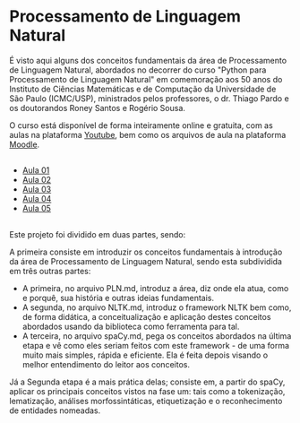 # Processamento de Linguagem Natural

É visto aqui alguns dos conceitos fundamentais da área de Processamento de Linguagem Natural, abordados no decorrer do curso "Python para Processamento de Linguagem Natural" em comemoração aos 50 anos do Instituto de Ciências Matemáticas e de Computação da Universidade de São Paulo (ICMC/USP), ministrados pelos professores, o dr. Thiago Pardo e os doutorandos Roney Santos e Rogério Sousa.

O curso está disponível de forma inteiramente online e gratuita, com as aulas na plataforma [Youtube](https://www.youtube.com/channel/UCm1XiS7FixMkWJP_lHQp-Rg), bem como os arquivos de aula na plataforma [Moodle](https://cursosextensao.usp.br/course/view.php?id=2721).

##

* [Aula 01](https://www.youtube.com/watch?v=CS5wYHJfI_0)
* [Aula 02](https://www.youtube.com/watch?v=QIB5j6X0DHg)
* [Aula 03](https://www.youtube.com/watch?v=AdsgZizoxrs)
* [Aula 04](https://www.youtube.com/watch?v=RE52nPYI2WM)
* [Aula 05](https://www.youtube.com/watch?v=hLWDvAAUz84)

##

Este projeto foi dividido em duas partes, sendo:

A primeira consiste em introduzir os conceitos fundamentais à introdução da área de Processamento de Linguagem Natural, sendo esta subdividida em três outras partes:
 * A primeira, no arquivo PLN.md, introduz a área, diz onde ela atua, como e porquê, sua história e outras ideias fundamentais.
 * A segunda, no arquivo NLTK.md, introduz o framework NLTK bem como, de forma didática, a conceitualização e aplicação destes conceitos abordados usando da biblioteca como ferramenta para tal.
 * A terceira, no arquivo spaCy.md, pega os conceitos abordados na última etapa e vê como eles seriam feitos com este framework - de uma forma muito mais simples, rápida e eficiente. Ela é feita depois visando o melhor entendimento do leitor aos conceitos.

Já a Segunda etapa é a mais prática delas; consiste em, a partir do spaCy, aplicar os principais conceitos vistos na fase um: tais como a tokenização, lematização, análises morfossintáticas, etiquetização e o reconhecimento de entidades nomeadas.
